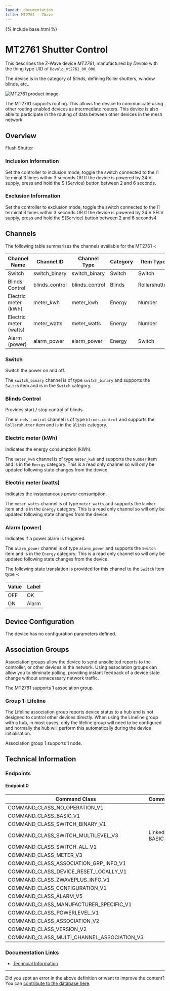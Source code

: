 ```yaml
---
layout: documentation
title: MT2761 - ZWave
---
```


{% include base.html %}

# MT2761 Shutter Control
This describes the Z-Wave device *MT2761*, manufactured by *Devolo* with the thing type UID of ```Devolo_mt2761_00_000```.

The device is in the category of *Blinds*, defining Roller shutters, window blinds, etc..

![MT2761 product image](https://opensmarthouse.org/assets/zwave/attachments/1262/csm-Schalter-Unterputz-Rueckseite-800x450-4de1c2937a.png)


The MT2761 supports routing. This allows the device to communicate using other routing enabled devices as intermediate routers.  This device is also able to participate in the routing of data between other devices in the mesh network.

## Overview

Flush Shutter

### Inclusion Information

Set the controller to inclusion mode, toggle the switch connected to the I1 terminal 3 times within 3 seconds OR If the device is powered by 24 V supply, press and hold the S (Service) button between 2 and 6 seconds.

### Exclusion Information

Set the controller to exclusion mode, toggle the switch connected to the I1 terminal 3 times within 3 seconds OR If the device is powered by 24 V SELV supply, press and hold the S(Service) button between 2 and 6 seconds4.

## Channels

The following table summarises the channels available for the MT2761 -:

| Channel Name | Channel ID | Channel Type | Category | Item Type |
|--------------|------------|--------------|----------|-----------|
| Switch | switch_binary | switch_binary | Switch | Switch | 
| Blinds Control | blinds_control | blinds_control | Blinds | Rollershutter | 
| Electric meter (kWh) | meter_kwh | meter_kwh | Energy | Number | 
| Electric meter (watts) | meter_watts | meter_watts | Energy | Number | 
| Alarm (power) | alarm_power | alarm_power | Energy | Switch | 

### Switch
Switch the power on and off.

The ```switch_binary``` channel is of type ```switch_binary``` and supports the ```Switch``` item and is in the ```Switch``` category.

### Blinds Control
Provides start / stop control of blinds.

The ```blinds_control``` channel is of type ```blinds_control``` and supports the ```Rollershutter``` item and is in the ```Blinds``` category.

### Electric meter (kWh)
Indicates the energy consumption (kWh).

The ```meter_kwh``` channel is of type ```meter_kwh``` and supports the ```Number``` item and is in the ```Energy``` category. This is a read only channel so will only be updated following state changes from the device.

### Electric meter (watts)
Indicates the instantaneous power consumption.

The ```meter_watts``` channel is of type ```meter_watts``` and supports the ```Number``` item and is in the ```Energy``` category. This is a read only channel so will only be updated following state changes from the device.

### Alarm (power)
Indicates if a power alarm is triggered.

The ```alarm_power``` channel is of type ```alarm_power``` and supports the ```Switch``` item and is in the ```Energy``` category. This is a read only channel so will only be updated following state changes from the device.

The following state translation is provided for this channel to the ```Switch``` item type -:

| Value | Label     |
|-------|-----------|
| OFF | OK |
| ON | Alarm |



## Device Configuration

The device has no configuration parameters defined.

## Association Groups

Association groups allow the device to send unsolicited reports to the controller, or other devices in the network. Using association groups can allow you to eliminate polling, providing instant feedback of a device state change without unnecessary network traffic.

The MT2761 supports 1 association group.

### Group 1: Lifeline

The Lifeline association group reports device status to a hub and is not designed to control other devices directly. When using the Lineline group with a hub, in most cases, only the lifeline group will need to be configured and normally the hub will perform this automatically during the device initialisation.

Association group 1 supports 1 node.

## Technical Information

### Endpoints

#### Endpoint 0

| Command Class | Comment |
|---------------|---------|
| COMMAND_CLASS_NO_OPERATION_V1| |
| COMMAND_CLASS_BASIC_V1| |
| COMMAND_CLASS_SWITCH_BINARY_V1| |
| COMMAND_CLASS_SWITCH_MULTILEVEL_V3| Linked to BASIC|
| COMMAND_CLASS_SWITCH_ALL_V1| |
| COMMAND_CLASS_METER_V3| |
| COMMAND_CLASS_ASSOCIATION_GRP_INFO_V1| |
| COMMAND_CLASS_DEVICE_RESET_LOCALLY_V1| |
| COMMAND_CLASS_ZWAVEPLUS_INFO_V1| |
| COMMAND_CLASS_CONFIGURATION_V1| |
| COMMAND_CLASS_ALARM_V5| |
| COMMAND_CLASS_MANUFACTURER_SPECIFIC_V1| |
| COMMAND_CLASS_POWERLEVEL_V1| |
| COMMAND_CLASS_ASSOCIATION_V2| |
| COMMAND_CLASS_VERSION_V2| |
| COMMAND_CLASS_MULTI_CHANNEL_ASSOCIATION_V3| |

### Documentation Links

* [Technical Information](https://www.opensmarthouse.org/zwavedatabase/1262/Home-Control-Rollladensteuerung-Unterputz-2019-04-09.pdf)

---

Did you spot an error in the above definition or want to improve the content?
You can [contribute to the database here](https://www.opensmarthouse.org/zwavedatabase/1262).
